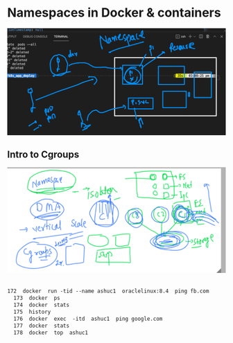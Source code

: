 # Namespaces in Docker & containers

<img src="ns.png">

## Intro to Cgroups 

<img src="cg.png">

## 

```
172  docker  run -tid --name ashuc1  oraclelinux:8.4  ping fb.com 
  173  docker  ps
  174  docker  stats
  175  history 
  176  docker  exec  -itd  ashuc1  ping google.com 
  177  docker  stats
  178  docker  top  ashuc1
  
```
